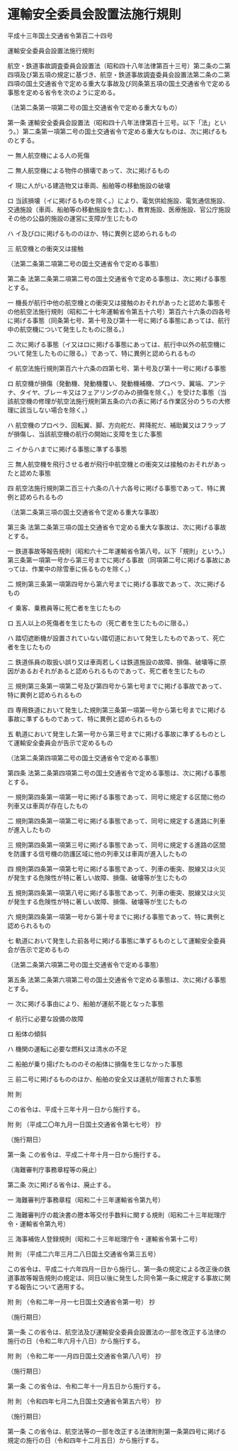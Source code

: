 # 運輸安全委員会設置法施行規則

平成十三年国土交通省令第百二十四号

運輸安全委員会設置法施行規則

航空・鉄道事故調査委員会設置法（昭和四十八年法律第百十三号）第二条の二第四項及び第五項の規定に基づき、航空・鉄道事故調査委員会設置法第二条の二第四項の国土交通省令で定める重大な事故及び同条第五項の国土交通省令で定める事態を定める省令を次のように定める。

（法第二条第一項第二号の国土交通省令で定める重大なもの）

第一条 運輸安全委員会設置法（昭和四十八年法律第百十三号。以下「法」という。）第二条第一項第二号の国土交通省令で定める重大なものは、次に掲げるものとする。

一 無人航空機による人の死傷

二 無人航空機による物件の損壊であって、次に掲げるもの

イ 現に人がいる建造物又は車両、船舶等の移動施設の破壊

ロ 当該損壊（イに掲げるものを除く。）により、電気供給施設、電気通信施設、交通施設（車両、船舶等の移動施設を含む。）、教育施設、医療施設、官公庁施設その他の公益的施設の運営に支障が生じたもの

ハ イ及びロに掲げるもののほか、特に異例と認められるもの

三 航空機との衝突又は接触

（法第二条第二項第二号の国土交通省令で定める事態）

第二条 法第二条第二項第二号の国土交通省令で定める事態は、次に掲げる事態とする。

一 機長が航行中他の航空機との衝突又は接触のおそれがあったと認めた事態その他航空法施行規則（昭和二十七年運輸省令第五十六号）第百六十六条の四各号に掲げる事態（同条第七号、第十号及び第十一号に掲げる事態にあっては、航行中の航空機について発生したものに限る。）

二 次に掲げる事態（イ又はロに掲げる事態にあっては、航行中以外の航空機について発生したものに限る。）であって、特に異例と認められるもの

イ 航空法施行規則第百六十六条の四第七号、第十号及び第十一号に掲げる事態

ロ 航空機が損傷（発動機、発動機覆い、発動機補機、プロペラ、翼端、アンテナ、タイヤ、ブレーキ又はフェアリングのみの損傷を除く。）を受けた事態（当該航空機の修理が航空法施行規則第五条の六の表に掲げる作業区分のうちの大修理に該当しない場合を除く。）

ハ 航空機のプロペラ、回転翼、脚、方向舵だ、昇降舵だ、補助翼又はフラップが損傷し、当該航空機の航行の開始に支障を生じた事態

ニ イからハまでに掲げる事態に準ずる事態

三 無人航空機を飛行させる者が飛行中航空機との衝突又は接触のおそれがあったと認めた事態

四 航空法施行規則第二百三十六条の八十六各号に掲げる事態であって、特に異例と認められるもの

（法第二条第三項の国土交通省令で定める重大な事故）

第三条 法第二条第三項の国土交通省令で定める重大な事故は、次に掲げる事故とする。

一 鉄道事故等報告規則（昭和六十二年運輸省令第八号。以下「規則」という。）第三条第一項第一号から第三号までに掲げる事故（同項第二号に掲げる事故にあっては、作業中の除雪車に係るものを除く。）

二 規則第三条第一項第四号から第六号までに掲げる事故であって、次に掲げるもの

イ 乗客、乗務員等に死亡者を生じたもの

ロ 五人以上の死傷者を生じたもの（死亡者を生じたものに限る。）

ハ 踏切遮断機が設置されていない踏切道において発生したものであって、死亡者を生じたもの

ニ 鉄道係員の取扱い誤り又は車両若しくは鉄道施設の故障、損傷、破壊等に原因があるおそれがあると認められるものであって、死亡者を生じたもの

三 規則第三条第一項第二号及び第四号から第七号までに掲げる事故であって、特に異例と認められるもの

四 専用鉄道において発生した規則第三条第一項第一号から第七号までに掲げる事故に準ずるものであって、特に異例と認められるもの

五 軌道において発生した第一号から第三号までに掲げる事故に準ずるものとして運輸安全委員会が告示で定めるもの

（法第二条第四項第二号の国土交通省令で定める事態）

第四条 法第二条第四項第二号の国土交通省令で定める事態は、次に掲げる事態とする。

一 規則第四条第一項第一号に掲げる事態であって、同号に規定する区間に他の列車又は車両が存在したもの

二 規則第四条第一項第二号に掲げる事態であって、同号に規定する進路に列車が進入したもの

三 規則第四条第一項第三号に掲げる事態であって、同号に規定する進路の区間を防護する信号機の防護区域に他の列車又は車両が進入したもの

四 規則第四条第一項第七号に掲げる事態であって、列車の衝突、脱線又は火災が発生する危険性が特に著しい故障、損傷、破壊等が生じたもの

五 規則第四条第一項第八号に掲げる事態であって、列車の衝突、脱線又は火災が発生する危険性が特に著しい故障、損傷、破壊等が生じたもの

六 規則第四条第一項第一号から第十号までに掲げる事態であって、特に異例と認められるもの

七 軌道において発生した前各号に掲げる事態に準ずるものとして運輸安全委員会が告示で定めるもの

（法第二条第六項第二号の国土交通省令で定める事態）

第五条 法第二条第六項第二号の国土交通省令で定める事態は、次に掲げる事態とする。

一 次に掲げる事由により、船舶が運航不能となった事態

イ 航行に必要な設備の故障

ロ 船体の傾斜

ハ 機関の運転に必要な燃料又は清水の不足

二 船舶が乗り揚げたもののその船体に損傷を生じなかった事態

三 前二号に掲げるもののほか、船舶の安全又は運航が阻害された事態

附 則

この省令は、平成十三年十月一日から施行する。

附 則 （平成二〇年九月一日国土交通省令第七七号） 抄

（施行期日）

第一条 この省令は、平成二十年十月一日から施行する。

（海難審判庁事務章程等の廃止）

第二条 次に掲げる省令は、廃止する。

一 海難審判庁事務章程（昭和二十三年運輸省令第九号）

二 海難審判庁の裁決書の謄本等交付手数料に関する規則（昭和二十三年総理庁令・運輸省令第九号）

三 海事補佐人登録規則（昭和二十三年総理庁令・運輸省令第十二号）

附 則 （平成二六年三月二八日国土交通省令第三五号）

この省令は、平成二十六年四月一日から施行し、第一条の規定による改正後の鉄道事故等報告規則の規定は、同日以後に発生した同令第一条に規定する事故に関する報告について適用する。

附 則 （令和二年一月一七日国土交通省令第一号） 抄

（施行期日）

第一条 この省令は、航空法及び運輸安全委員会設置法の一部を改正する法律の施行の日（令和二年六月十八日）から施行する。

附 則 （令和二年一一月四日国土交通省令第八八号） 抄

（施行期日）

第一条 この省令は、令和二年十一月五日から施行する。

附 則 （令和四年七月二九日国土交通省令第五六号） 抄

（施行期日）

第一条 この省令は、航空法等の一部を改正する法律附則第一条第四号に掲げる規定の施行の日（令和四年十二月五日）から施行する。
